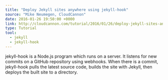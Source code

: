 ```yaml
---
title: "Deploy Jekyll sites anywhere using jekyll-hook"
source: "Mike Neumegen, CloudCannon"
date: 2016-01-26 19:50:00 +0000
link: http://cloudcannon.com/tutorial/2016/01/26/deploy-jekyll-sites-anywhere-with-jekyll-hook/
type: Tutorial
tool:
  - jekyll
  - jekyll-hook
---
```

jekyll-hook is a Node.js program which runs on a server. It listens for new commits on a GitHub repository using webhooks. When there is a commit, jekyll-hook pulls the latest source code, builds the site with Jekyll, then deploys the built site to a directory.




